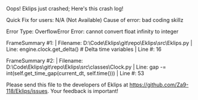 Oops! Eklips just crashed;
Here's this crash log!

Quick Fix for users: N/A (Not Available)
Cause of error: bad coding skillz

Error Type: OverflowError
Error: cannot convert float infinity to integer

FrameSummary #1:
  | Filename: D:\Code\Eklips\git\repo\Eklips\src\Eklips.py
  | Line: engine.clock.get_delta() # Delta time variables
  | Line #: 16

FrameSummary #2:
  | Filename: D:\Code\Eklips\git\repo\Eklips\src\classes\Clock.py
  | Line: gap             -= int(self.get_time_gap(current_dt, self.time()))
  | Line #: 53


Please send this file to the developers of Eklips at https://github.com/Za9-118/Eklips/issues. 
Your feedback is important!